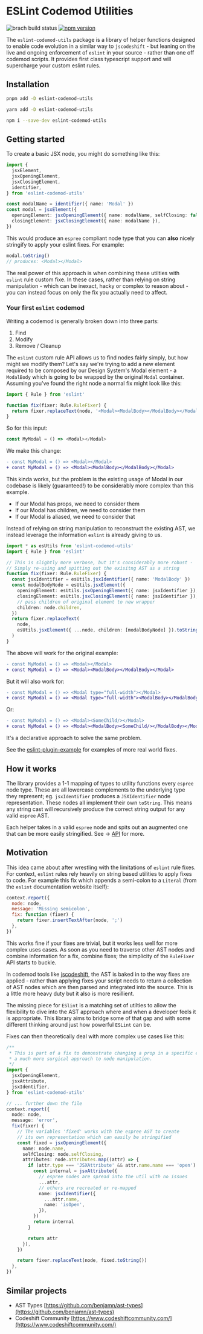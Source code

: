 # ESLint Codemod Utilities

![brach build status](https://github.com/darkpurple141/eslint-codemod-utils/actions/workflows/build-test.yml/badge.svg?branch=master)
[![npm version](https://img.shields.io/npm/v/eslint-codemod-utils?style=flat-square)](https://www.npmjs.com/package/eslint-codemod-utils)

The `eslint-codemod-utils` package is a library of helper functions designed to enable code evolution in a similar way to `jscodeshift` - but leaning on the live and ongoing enforcement of `eslint` in your source - rather than one off codemod scripts. It provides first class typescript support and will supercharge your custom eslint rules.

## Installation

```sh
pnpm add -D eslint-codemod-utils
```

```sh
yarn add -D eslint-codemod-utils
```

```sh
npm i --save-dev eslint-codemod-utils
```

## Getting started

To create a basic JSX node, you might do something like this:

```ts
import {
  jsxElement,
  jsxOpeningElement,
  jsxClosingElement,
  identifier,
} from 'eslint-codemod-utils'

const modalName = identifier({ name: 'Modal' })
const modal = jsxElement({
  openingElement: jsxOpeningElement({ name: modalName, selfClosing: false }),
  closingElement: jsxClosingElement({ name: modalName }),
})
```

This would produce an `espree` compliant node type that you can **also** nicely stringify to apply your eslint
fixes. For example:

```ts
modal.toString()
// produces: <Modal></Modal>
```

The real power of this approach is when combining these utilties with `eslint` rule custom fixe. In these cases, rather than
relying on string manipulation - which can be inexact, hacky or complex to reason about - you can instead focus on only the fix you actually need to affect.

### Your first `eslint` codemod

Writing a codemod is generally broken down into three parts:

1. Find
2. Modify
3. Remove / Cleanup

The `eslint` custom rule API allows us to find nodes fairly simply, but how might we modify them? Let's say we're trying to add a new element required to be composed by our Design System's Modal element - a `ModalBody` which is going to
be wrapped by the original `Modal` container. Assuming you've found the right node a normal fix might look like this:

```ts
import { Rule } from 'eslint'

function fix(fixer: Rule.RuleFixer) {
  return fixer.replaceText(node, '<Modal><ModalBody></ModalBody></Modal>')
}
```

So for this input:

```ts
const MyModal = () => <Modal></Modal>
```

We make this change:

```diff
- const MyModal = () => <Modal></Modal>
+ const MyModal = () => <Modal><ModalBody></ModalBody></Modal>
```

This kinda works, but the problem is the existing usage of Modal in our codebase is likely (guaranteed!) to be considerably more complex than
this example.

- If our Modal has props, we need to consider them
- If our Modal has children, we need to consider them
- If our Modal is aliased, we need to consider that

Instead of relying on string manipulation to reconstruct the existing AST, we instead leverage the information `eslint` is already giving to us.

```ts
import * as esUtils from 'eslint-codemod-utils'
import { Rule } from 'eslint'

// This is slightly more verbose, but it's considerably more robust -
// Simply re-using and spitting out the exisitng AST as a string
function fix(fixer: Rule.RuleFixer) {
  const jsxIdentifier = esUtils.jsxIdentifier({ name: 'ModalBody' })
  const modalBodyNode = esUtils.jsxElement({
    openingElement: esUtils.jsxOpeningElement({ name: jsxIdentifier }),
    closingElement: esUtils.jsxClosingElement({ name: jsxIdentifier }),
    // pass children of original element to new wrapper
    children: node.children,
  })
  return fixer.replaceText(
    node,
    esUtils.jsxElement({ ...node, children: [modalBodyNode] }).toString()
  )
}
```

The above will work for the original example:

```diff
- const MyModal = () => <Modal></Modal>
+ const MyModal = () => <Modal><ModalBody></ModalBody></Modal>
```

But it will also work for:

```diff
- const MyModal = () => <Modal type="full-width"></Modal>
+ const MyModal = () => <Modal type="full-width"><ModalBody></ModalBody></Modal>
```

Or:

```diff
- const MyModal = () => <Modal><SomeChild/></Modal>
+ const MyModal = () => <Modal><ModalBody><SomeChild/></ModalBody></Modal>
```

It's a declarative approach to solve the same problem.

See the [eslint-plugin-example](packages/eslint-plugin-codemod) for examples of more real world fixes.

## How it works

The library provides a 1-1 mapping of types to utility functions every `espree` node type. These are all lowercase complements to the underlying type they represent;
eg. `jsxIdentifier` produces a `JSXIdentifier` node representation. These nodes all implement their own `toString`. This means any string cast will recursively produce the correct string output for any valid `espree` AST.

Each helper takes in a valid `espree` node and spits out an augmented one that can be more easily stringified. See -> [API](API.md) for more.

## Motivation

This idea came about after wrestling with the limitations of `eslint` rule fixes. For context, `eslint` rules rely heavily on string based utilities to apply
fixes to code. For example this fix which appends a semi-colon to a `Literal` (from the `eslint` documentation website itself):

```js
context.report({
  node: node,
  message: 'Missing semicolon',
  fix: function (fixer) {
    return fixer.insertTextAfter(node, ';')
  },
})
```

This works fine if your fixes are trivial, but it works less well for more complex uses cases. As soon as you need to traverse other AST nodes and combine information for a fix, combine fixes; the simplicity of the `RuleFixer` API starts to buckle.

In codemod tools like [jscodeshift](https://github.com/facebook/jscodeshift), the AST is baked in to the way fixes are applied - rather than applying fixes your script needs to return a collection of AST nodes which are then parsed and integrated into the source. This is a little more heavy duty but it also is more resillient.

The missing piece for `ESlint` is a matching set of utilties to allow the flexibility to dive into the AST approach where and when a developer feels it is appropriate.
This library aims to bridge some of that gap and with some different thinking around just how powerful `ESLint` can be.

Fixes can then theoretically deal with more complex use cases like this:

```ts
/**
 * This is part of a fix to demonstrate changing a prop in a specific element with
 * a much more surgical approach to node manipulation.
 */
import {
  jsxOpeningElement,
  jsxAttribute,
  jsxIdentifier,
} from 'eslint-codemod-utils'

// ... further down the file
context.report({
  node: node,
  message: 'error',
  fix(fixer) {
    // The variables 'fixed' works with the espree AST to create
    // its own representation which can easily be stringified
    const fixed = jsxOpeningElement({
      name: node.name,
      selfClosing: node.selfClosing,
      attributes: node.attributes.map((attr) => {
        if (attr.type === 'JSXAttribute' && attr.name.name === 'open') {
          const internal = jsxAttribute({
            // espree nodes are spread into the util with no issues
            ...attr,
            // others are recreated or re-mapped
            name: jsxIdentifier({
              ...attr.name,
              name: 'isOpen',
            }),
          })
          return internal
        }

        return attr
      }),
    })

    return fixer.replaceText(node, fixed.toString())
  },
})
```

## Similar projects

- AST Types [https://github.com/benjamn/ast-types](https://github.com/benjamn/ast-types)
- Codeshift Community [https://www.codeshiftcommunity.com/](https://www.codeshiftcommunity.com/)
